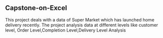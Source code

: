## Capstone-on-Excel
This project deals with a data of Super Market which has launched home delivery recently.
The project analysis data at different levels like customer level, Order Level,Completion Level,Delivery Level Analysis

